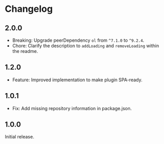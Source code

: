 # Changelog

## 2.0.0

- Breaking: Upgrade peerDependency `ol` from `^7.1.0` to `^9.2.4`.
- Chore: Clarify the description to `addLoading` and `removeLoading` within the readme.

## 1.2.0

- Feature: Improved implementation to make plugin SPA-ready.

## 1.0.1

- Fix: Add missing repository information in package.json.

## 1.0.0

Initial release.
